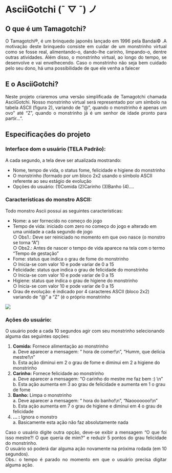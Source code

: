# AsciiGotchi  (¯ ▽ ¯) ノ

## O que é um Tamagotchi?
<p align="justify">O Tamagotchi®, é um brinquedo japonês lançado em 1996 pela Bandai©
.A motivação deste brinquedo consiste em cuidar de um monstrinho virtual como
se fosse real, alimentando-o, dando-lhe carinho, limpando-o, dentre outras
atividades. Além disso, o monstrinho virtual, ao longo do tempo, se
desenvolve e vai envelhecendo. Caso o monstrinho não seja bem cuidado
pelo seu dono, há uma possibilidade de que ele venha a falecer</p>

## E o AsciiGotchi? 
<p align="justify">Neste projeto criaremos uma versão simplificada de Tamagotchi chamada
AsciiGotchi. Nosso monstrinho virtual será representado por um símbolo na tabela
ASCII (figura 2), variando de “@”, quando o monstrinho é apenas um ovo” até “Z”,
quando o monstrinho já é um senhor de idade pronto para partir…”.</p>


## Especificações do projeto

### Interface dom o usuário (TELA Padrão):
<p>A cada segundo, a tela deve ser atualizada mostrando:</p>
<ul>
  <li> Nome, tempo de vida, o status fome, felicidade e higiene do monstrinho </li>
  <li> O monstrinho (formado por um bloco 2x2 usando o símbolo ASCII referente ao seu estágio de evolução </li>
  <li> Opções do usuário: (1)Comida (2)Carinho (3)Banho (4).... </li>
</ul>

### Características do monstro ASCII:
<p>Todo monstro Ascii possui as seguintes características:</p>
<ul>
  <li>Nome: a ser fornecido no começo do jogo</li>
  <li>Tempo de vida: iniciado com zero no começo do jogo e alterado em uma unidade a cada segundo de jogo</br>
      ○ Obs1.: Deve ser reiniciado no momento em que ovo nasce (o monstro se torna “A”)</br>
      ○ Obs2.: Antes de nascer o tempo de vida aparece na tela com o termo “Tempo de gestação”</li>
  <li>Fome: status que indica o grau de fome do monstrinho</br>
      ○ Inicia-se com valor 10 e pode variar de 0 a 15</li>
  <li>Felicidade: status que indica o grau de felicidade do monstrinho</br>
      ○ Inicia-se com valor 10 e pode variar de 0 a 15</li>
  <li> Higiene: status que indica o grau de higiene do monstrinho</br>
      ○ Inicia-se com valor 10 e pode variar de 0 a 15</li>
  <li>Grau de evolução: é indicado por 4 caracteres ASCII (bloco 2x2) variando de “@” a “Z” (é o próprio monstrinho<a/li>
</ul>
<img src=”https://http2.mlstatic.com/compre-1-leve-2-bichinho-virtual-tamagotchi-jogo-eletrnico-D_NQ_NP_711061-MLB29600405739_032019-F.jpg”>
  
### Ações do usuário:
<p>
O usuário pode a cada 10 segundos agir com seu monstrinho selecionando
alguma das seguintes opções:</p>
<ol>
  <li><b>Comida:</b> Fornece alimentação ao monstrinho</br>
      a. Deve aparecer a mensagem: “<nomeMonstro> hora de
comer!\n”, “Humm, que delícia mestre!\n”</br>
      b. Esta ação diminui em 2 o grau de fome e diminui em 2 a higiene
do monstrinho</li>
  <li><b>Carinho:</b> Fornece felicidade ao monstrinho</br>
      a. Deve aparecer a mensagem: “O carinho do mestre me faz bem
:) \n”</br>
      b. Esta ação aumenta em 3 ao grau de felicidade e aumenta em 1
o grau de fome</li>
  <li><b>Banho:</b> Limpa o monstrinho</br>
      a. Deve aparecer a mensagem: “<nomeMonstro> hora do
banho!\n”, “Naooooooo!\n”</br>
      b. Esta ação aumenta em 7 o grau de higiene e diminui em 4 o
grau de felicidade</li>
  <li><b>… :</b> Ignora o monstro</br>
      a. Basicamente esta ação não faz absolutamente nada</li>
</ol>
<p align="justify">Caso o usuário digite outra opção, deve-se exibir a mensagem “O que foi isso
mestre?! O que queria de mim?” e reduzir 5 pontos do grau felicidade do
monstrinho.</br>
O usuário só poderá dar alguma ação novamente na próxima rodada (em 10
segundos).</br>
Obs.: o tempo é parado no momento em que o usuário precisa digitar alguma ação.</p>













